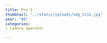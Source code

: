 ```yaml
---
title: Pro 3
thumbnail: "../static/uploads/img_2132.jpg"
year: "88"
categories:
- camera operator

---
```

